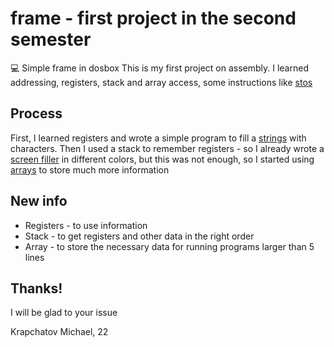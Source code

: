 # frame - first project in the second semester
💻 Simple frame in dosbox
This is my first project on assembly. I learned addressing, registers, stack and array access, some instructions like [stos](https://faydoc.tripod.com/cpu/stosw.htm)

## Process
First, I learned registers and wrote a simple program to fill a [strings](https://github.com/Mchl-krpch/frame/blob/main/scr/frame.asm) with characters. Then I used a stack to remember registers - so I already wrote a [screen filler](https://github.com/Mchl-krpch/frame/blob/main/scr/bg.asm) in different colors, but this was not enough, so I started using [arrays](https://github.com/Mchl-krpch/frame/blob/main/scr/array.asm) to store much more information

## New info
* Registers  - to use information
* Stack  - to get registers and other data in the right order
* Array  - to store the necessary data for running programs larger than 5 lines

## Thanks!
I will be glad to your issue

Krapchatov Michael, 22
